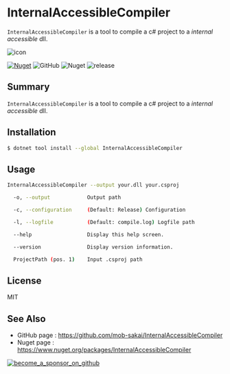 # InternalAccessibleCompiler

`InternalAccessibleCompiler` is a tool to compile a c# project to a _internal accessible_ dll.

![icon](https://user-images.githubusercontent.com/12690315/69955042-1dc8a380-1540-11ea-9d38-fa7fa77b22d9.png)

[![Nuget](https://img.shields.io/nuget/v/InternalAccessibleCompiler)](https://www.nuget.org/packages/InternalAccessibleCompiler)
![GitHub](https://img.shields.io/github/license/mob-sakai/InternalAccessibleCompiler)
![Nuget](https://img.shields.io/nuget/dt/InternalAccessibleCompiler)
![release](https://github.com/mob-sakai/InternalAccessibleCompiler/workflows/Release/badge.svg)

## Summary

`InternalAccessibleCompiler` is a tool to compile a c# project to a _internal accessible_ dll.

## Installation

```bash
$ dotnet tool install --global InternalAccessibleCompiler
```

## Usage

```bash
InternalAccessibleCompiler --output your.dll your.csproj

  -o, --output            Output path

  -c, --configuration     (Default: Release) Configuration

  -l, --logfile           (Default: compile.log) Logfile path

  --help                  Display this help screen.

  --version               Display version information.

  ProjectPath (pos. 1)    Input .csproj path
```

## License

MIT

## See Also

- GitHub page : https://github.com/mob-sakai/InternalAccessibleCompiler
- Nuget page : https://www.nuget.org/packages/InternalAccessibleCompiler

[![become_a_sponsor_on_github](https://user-images.githubusercontent.com/12690315/66942881-03686280-f085-11e9-9586-fc0b6011029f.png)](https://github.com/users/mob-sakai/sponsorship)

